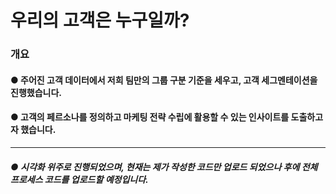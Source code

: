 # 우리의 고객은 누구일까?
### 개요
#### ● 주어진 고객 데이터에서 저희 팀만의 그룹 구분 기준을 세우고, 고객 세그멘테이션을 진행했습니다.
#### ● 고객의 페르소나를 정의하고 마케팅 전략 수립에 활용할 수 있는 인사이트를 도출하고자 했습니다.

-------------

##### ● 시각화 위주로 진행되었으며, 현재는 제가 작성한 코드만 업로드 되었으나 후에 전체 프로세스 코드를 업로드할 예정입니다.
